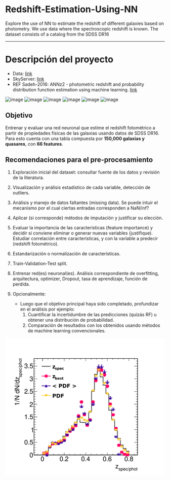 # Redshift-Estimation-Using-NN
Explore the use of NN to estimate the redshift of different galaxies based on photometry. We use data where the spectroscopic redshift is known. The dataset consists of a catalog from the SDSS DR16

---

# Descripción del proyecto

- Data: [link](https://drive.google.com/file/d/1MwcRINI1aGcdfMXlY70xMNF2INpZtnwK/view)
- SkyServer: [link](https://skyserver.sdss.org/dr16/en/tools/search/SQS.aspx)
- REF Sadeh-2016: ANNz2 - photometric redshift and probability distribution function estimation using machine learning. [link](https://arxiv.org/pdf/1507.00490)

<img width="200" height="200" alt="image" src="https://github.com/user-attachments/assets/8a8b5222-b746-4474-b4f9-f5d9cf9b3313" />

<img width="200" height="200" alt="image" src="https://github.com/user-attachments/assets/cdf0c793-d653-44bc-b19a-7973598688db" />

<img width="200" height="200" alt="image" src="https://github.com/user-attachments/assets/71618b4f-965e-4f40-bd03-9aa8dbe86524" />

<img width="200" height="200" alt="image" src="https://github.com/user-attachments/assets/33af1167-ddcc-4b34-ac5e-ac2b69768b7d" />

<img width="200" height="200" alt="image" src="https://github.com/user-attachments/assets/50d9ea20-f569-4c31-bd55-9e4a8f6dd5ad" />

<img width="200" height="200" alt="image" src="https://github.com/user-attachments/assets/7fe5e0a6-941a-41e3-9ec1-00d404ce6818" />


## Objetivo 

Entrenar y evaluar una red neuronal que estime el redshift fotométrico a partir de propiedades físicas de las galaxias usando datos de SDSS DR16. Para esto cuenta con una tabla compuesta por **150,000 galaxias y quasares**, con **66 features**.

## Recomendaciones para el pre-procesamiento 

1. Exploración inicial del dataset: consultar fuente de los datos y revisión de la literatura.

2. Visualización y análisis estadístico de cada variable, detección de outliers.

3. Análisis y manejo de datos faltantes (missing data). Se puede intuir el mecanismo por el cual ciertas entradas corresponden a NaN/inf?

4. Aplicar (si corresponde) métodos de imputación y justificar su elección.

5. Evaluar la importancia de las características (feature importance) y decidir si conviene eliminar o generar nuevas variables (justifique). Estudiar correlación entre características, y con la variable a predecir (redshift fotométrico).

6. Estandarización o normalización de características.

7. Train-Validation-Test split.

8. Entrenar red(es) neuronal(es). Análisis correspondiente de overfitting, arquitectura, optimizer, Dropout, tasa de aprendizaje, función de perdida.

9. Opcionalmente:
	- Luego que el objetivo principal haya sido completado, profundizar en el análisis por ejemplo: 
		1. Cuantificar la incertidumbre de las predicciones (quizás RF) u obtener una distribución de probabilidad.
		2. Comparación de resultados con los obtenidos usando métodos de machine learning convencionales.


![Alt text](Figures/boss_metricsNominal_Nz.png "Title")


